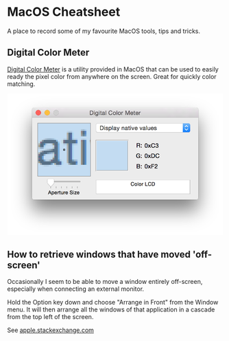 # MacOS Cheatsheet

A place to record some of my favourite MacOS tools, tips and tricks.


## Digital Color Meter

[Digital Color Meter](https://en.wikipedia.org/wiki/Digital_Color_Meter) is a utility provided in MacOS that can be
used to easily ready the pixel color from anywhere on the screen.
Great for quickly color matching.

![digital_color_meter](./assets/digital_color_meter.png?raw=true)

## How to retrieve windows that have moved 'off-screen'

Occasionally I seem to be able to move a window entirely off-screen, especially when connecting an external monitor.

Hold the Option key down and choose "Arrange in Front" from the Window menu.
It will then arrange all the windows of that application in a cascade from the top left of the screen.

See [apple.stackexchange.com](https://apple.stackexchange.com/questions/709/how-to-retrieve-windows-that-have-moved-off-screen)
